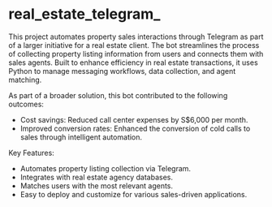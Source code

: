 # real_estate_telegram_
This project automates property sales interactions through Telegram as part of a larger initiative for a real estate client. The bot streamlines the process of collecting property listing information from users and connects them with sales agents. Built to enhance efficiency in real estate transactions, it uses Python to manage messaging workflows, data collection, and agent matching.

As part of a broader solution, this bot contributed to the following outcomes:

- Cost savings: Reduced call center expenses by S$6,000 per month.
- Improved conversion rates: Enhanced the conversion of cold calls to sales through intelligent automation.

Key Features:

- Automates property listing collection via Telegram.
- Integrates with real estate agency databases.
- Matches users with the most relevant agents.
- Easy to deploy and customize for various sales-driven applications.
